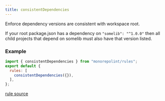 ```yaml
---
title: consistentDependencies
---
```


Enforce dependency versions are consistent with workspace root.

If your root package.json has a dependency on `"somelib": "^1.0.0"` then all child projects that depend on somelib must also have that version listed.

### Example

```javascript
import { consistentDependencies } from "monorepolint/rules";
export default {
  rules: [
    consistentDependencies({}),
  ],
};
```

[rule source](https://github.com/monorepolint/monorepolint/blob/main/packages/rules/src/consistentDependencies.ts)
